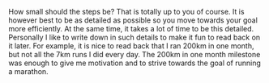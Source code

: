 How small should the steps be? That is totally up to you of course. It is however best to be as detailed as possible so you move towards your goal more efficiently. At the same time, it takes a lot of time to be this detailed. Personally I like to write down in such details to make it fun to read back on it later. For example, it is nice to read back that I ran 200km in one month, but not all the 7km runs I did every day. The 200km in one month milestone was enough to give me motivation and to strive towards the goal of running a marathon.